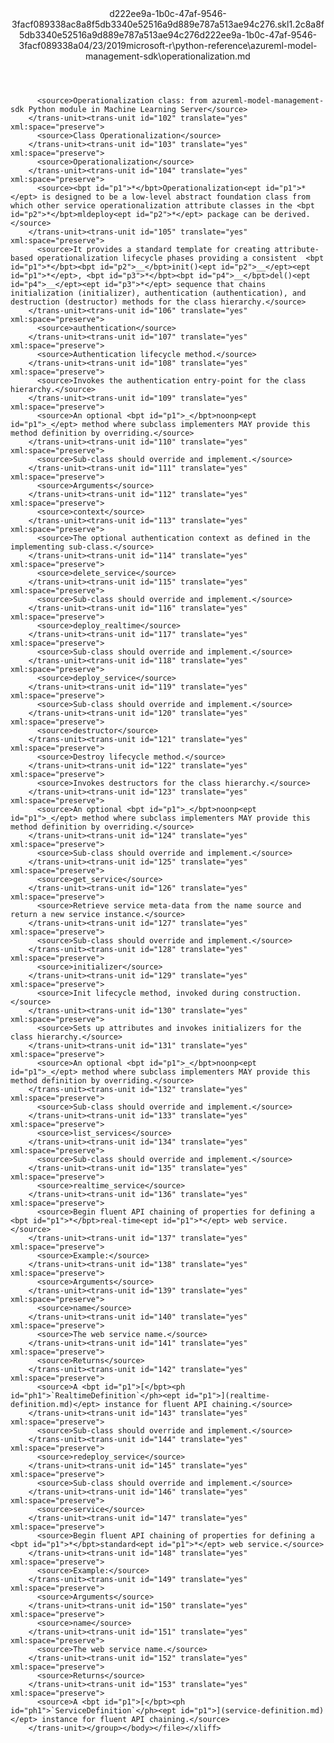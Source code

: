 <?xml version="1.0"?><xliff version="1.2" xmlns="urn:oasis:names:tc:xliff:document:1.2" xmlns:xsi="http://www.w3.org/2001/XMLSchema-instance" xsi:schemaLocation="urn:oasis:names:tc:xliff:document:1.2 xliff-core-1.2-transitional.xsd"><file datatype="xml" original="operationalization.md" source-language="en-US" target-language="en-US"><header><tool tool-id="mdxliff" tool-name="mdxliff" tool-version="1.0-1931010" tool-company="Microsoft" /><xliffext:skl_file_name xmlns:xliffext="urn:microsoft:content:schema:xliffextensions">d222ee9a-1b0c-47af-9546-3facf089338ac8a8f5db3340e52516a9d889e787a513ae94c276.skl</xliffext:skl_file_name><xliffext:version xmlns:xliffext="urn:microsoft:content:schema:xliffextensions">1.2</xliffext:version><xliffext:ms.openlocfilehash xmlns:xliffext="urn:microsoft:content:schema:xliffextensions">c8a8f5db3340e52516a9d889e787a513ae94c276</xliffext:ms.openlocfilehash><xliffext:ms.sourcegitcommit xmlns:xliffext="urn:microsoft:content:schema:xliffextensions">d222ee9a-1b0c-47af-9546-3facf089338a</xliffext:ms.sourcegitcommit><xliffext:ms.lasthandoff xmlns:xliffext="urn:microsoft:content:schema:xliffextensions">04/23/2019</xliffext:ms.lasthandoff><xliffext:ms.openlocfilepath xmlns:xliffext="urn:microsoft:content:schema:xliffextensions">microsoft-r\python-reference\azureml-model-management-sdk\operationalization.md</xliffext:ms.openlocfilepath></header><body><group id="content" extype="content"><trans-unit id="101" translate="yes" xml:space="preserve" restype="x-metadata">
          <source>Operationalization class: from azureml-model-management-sdk Python module in Machine Learning Server</source>
        </trans-unit><trans-unit id="102" translate="yes" xml:space="preserve">
          <source>Class Operationalization</source>
        </trans-unit><trans-unit id="103" translate="yes" xml:space="preserve">
          <source>Operationalization</source>
        </trans-unit><trans-unit id="104" translate="yes" xml:space="preserve">
          <source><bpt id="p1">*</bpt>Operationalization<ept id="p1">*</ept> is designed to be a low-level abstract foundation class from which other service operationalization attribute classes in the <bpt id="p2">*</bpt>mldeploy<ept id="p2">*</ept> package can be derived.</source>
        </trans-unit><trans-unit id="105" translate="yes" xml:space="preserve">
          <source>It provides a standard template for creating attribute-based operationalization lifecycle phases providing a consistent  <bpt id="p1">*</bpt><bpt id="p2">__</bpt>init()<ept id="p2">__</ept><ept id="p1">*</ept>, <bpt id="p3">*</bpt><bpt id="p4">__</bpt>del()<ept id="p4">__</ept><ept id="p3">*</ept> sequence that chains initialization (initializer), authentication (authentication), and destruction (destructor) methods for the class hierarchy.</source>
        </trans-unit><trans-unit id="106" translate="yes" xml:space="preserve">
          <source>authentication</source>
        </trans-unit><trans-unit id="107" translate="yes" xml:space="preserve">
          <source>Authentication lifecycle method.</source>
        </trans-unit><trans-unit id="108" translate="yes" xml:space="preserve">
          <source>Invokes the authentication entry-point for the class hierarchy.</source>
        </trans-unit><trans-unit id="109" translate="yes" xml:space="preserve">
          <source>An optional <bpt id="p1">_</bpt>noonp<ept id="p1">_</ept> method where subclass implementers MAY provide this method definition by overriding.</source>
        </trans-unit><trans-unit id="110" translate="yes" xml:space="preserve">
          <source>Sub-class should override and implement.</source>
        </trans-unit><trans-unit id="111" translate="yes" xml:space="preserve">
          <source>Arguments</source>
        </trans-unit><trans-unit id="112" translate="yes" xml:space="preserve">
          <source>context</source>
        </trans-unit><trans-unit id="113" translate="yes" xml:space="preserve">
          <source>The optional authentication context as defined in the implementing sub-class.</source>
        </trans-unit><trans-unit id="114" translate="yes" xml:space="preserve">
          <source>delete_service</source>
        </trans-unit><trans-unit id="115" translate="yes" xml:space="preserve">
          <source>Sub-class should override and implement.</source>
        </trans-unit><trans-unit id="116" translate="yes" xml:space="preserve">
          <source>deploy_realtime</source>
        </trans-unit><trans-unit id="117" translate="yes" xml:space="preserve">
          <source>Sub-class should override and implement.</source>
        </trans-unit><trans-unit id="118" translate="yes" xml:space="preserve">
          <source>deploy_service</source>
        </trans-unit><trans-unit id="119" translate="yes" xml:space="preserve">
          <source>Sub-class should override and implement.</source>
        </trans-unit><trans-unit id="120" translate="yes" xml:space="preserve">
          <source>destructor</source>
        </trans-unit><trans-unit id="121" translate="yes" xml:space="preserve">
          <source>Destroy lifecycle method.</source>
        </trans-unit><trans-unit id="122" translate="yes" xml:space="preserve">
          <source>Invokes destructors for the class hierarchy.</source>
        </trans-unit><trans-unit id="123" translate="yes" xml:space="preserve">
          <source>An optional <bpt id="p1">_</bpt>noonp<ept id="p1">_</ept> method where subclass implementers MAY provide this method definition by overriding.</source>
        </trans-unit><trans-unit id="124" translate="yes" xml:space="preserve">
          <source>Sub-class should override and implement.</source>
        </trans-unit><trans-unit id="125" translate="yes" xml:space="preserve">
          <source>get_service</source>
        </trans-unit><trans-unit id="126" translate="yes" xml:space="preserve">
          <source>Retrieve service meta-data from the name source and return a new service instance.</source>
        </trans-unit><trans-unit id="127" translate="yes" xml:space="preserve">
          <source>Sub-class should override and implement.</source>
        </trans-unit><trans-unit id="128" translate="yes" xml:space="preserve">
          <source>initializer</source>
        </trans-unit><trans-unit id="129" translate="yes" xml:space="preserve">
          <source>Init lifecycle method, invoked during construction.</source>
        </trans-unit><trans-unit id="130" translate="yes" xml:space="preserve">
          <source>Sets up attributes and invokes initializers for the class hierarchy.</source>
        </trans-unit><trans-unit id="131" translate="yes" xml:space="preserve">
          <source>An optional <bpt id="p1">_</bpt>noonp<ept id="p1">_</ept> method where subclass implementers MAY provide this method definition by overriding.</source>
        </trans-unit><trans-unit id="132" translate="yes" xml:space="preserve">
          <source>Sub-class should override and implement.</source>
        </trans-unit><trans-unit id="133" translate="yes" xml:space="preserve">
          <source>list_services</source>
        </trans-unit><trans-unit id="134" translate="yes" xml:space="preserve">
          <source>Sub-class should override and implement.</source>
        </trans-unit><trans-unit id="135" translate="yes" xml:space="preserve">
          <source>realtime_service</source>
        </trans-unit><trans-unit id="136" translate="yes" xml:space="preserve">
          <source>Begin fluent API chaining of properties for defining a <bpt id="p1">*</bpt>real-time<ept id="p1">*</ept> web service.</source>
        </trans-unit><trans-unit id="137" translate="yes" xml:space="preserve">
          <source>Example:</source>
        </trans-unit><trans-unit id="138" translate="yes" xml:space="preserve">
          <source>Arguments</source>
        </trans-unit><trans-unit id="139" translate="yes" xml:space="preserve">
          <source>name</source>
        </trans-unit><trans-unit id="140" translate="yes" xml:space="preserve">
          <source>The web service name.</source>
        </trans-unit><trans-unit id="141" translate="yes" xml:space="preserve">
          <source>Returns</source>
        </trans-unit><trans-unit id="142" translate="yes" xml:space="preserve">
          <source>A <bpt id="p1">[</bpt><ph id="ph1">`RealtimeDefinition`</ph><ept id="p1">](realtime-definition.md)</ept> instance for fluent API chaining.</source>
        </trans-unit><trans-unit id="143" translate="yes" xml:space="preserve">
          <source>Sub-class should override and implement.</source>
        </trans-unit><trans-unit id="144" translate="yes" xml:space="preserve">
          <source>redeploy_service</source>
        </trans-unit><trans-unit id="145" translate="yes" xml:space="preserve">
          <source>Sub-class should override and implement.</source>
        </trans-unit><trans-unit id="146" translate="yes" xml:space="preserve">
          <source>service</source>
        </trans-unit><trans-unit id="147" translate="yes" xml:space="preserve">
          <source>Begin fluent API chaining of properties for defining a <bpt id="p1">*</bpt>standard<ept id="p1">*</ept> web service.</source>
        </trans-unit><trans-unit id="148" translate="yes" xml:space="preserve">
          <source>Example:</source>
        </trans-unit><trans-unit id="149" translate="yes" xml:space="preserve">
          <source>Arguments</source>
        </trans-unit><trans-unit id="150" translate="yes" xml:space="preserve">
          <source>name</source>
        </trans-unit><trans-unit id="151" translate="yes" xml:space="preserve">
          <source>The web service name.</source>
        </trans-unit><trans-unit id="152" translate="yes" xml:space="preserve">
          <source>Returns</source>
        </trans-unit><trans-unit id="153" translate="yes" xml:space="preserve">
          <source>A <bpt id="p1">[</bpt><ph id="ph1">`ServiceDefinition`</ph><ept id="p1">](service-definition.md)</ept> instance for fluent API chaining.</source>
        </trans-unit></group></body></file></xliff>